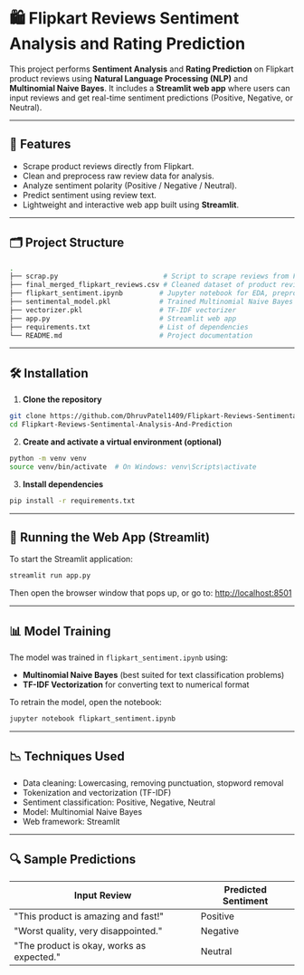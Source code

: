 # 🛍️ Flipkart Reviews Sentiment Analysis and Rating Prediction

This project performs **Sentiment Analysis** and **Rating Prediction** on Flipkart product reviews using **Natural Language Processing (NLP)** and **Multinomial Naive Bayes**. It includes a **Streamlit web app** where users can input reviews and get real-time sentiment predictions (Positive, Negative, or Neutral).

---

## 📌 Features

- Scrape product reviews directly from Flipkart.
- Clean and preprocess raw review data for analysis.
- Analyze sentiment polarity (Positive / Negative / Neutral).
- Predict sentiment using review text.
- Lightweight and interactive web app built using **Streamlit**.

---

## 🗂️ Project Structure

```bash
.
├── scrap.py                          # Script to scrape reviews from Flipkart
├── final_merged_flipkart_reviews.csv # Cleaned dataset of product reviews
├── flipkart_sentiment.ipynb         # Jupyter notebook for EDA, preprocessing, and training
├── sentimental_model.pkl            # Trained Multinomial Naive Bayes model
├── vectorizer.pkl                   # TF-IDF vectorizer
├── app.py                           # Streamlit web app
├── requirements.txt                 # List of dependencies
└── README.md                        # Project documentation
```

---

## 🛠️ Installation

1. **Clone the repository**
```bash
git clone https://github.com/DhruvPatel1409/Flipkart-Reviews-Sentimental-Analysis-And-Prediction.git
cd Flipkart-Reviews-Sentimental-Analysis-And-Prediction
```

2. **Create and activate a virtual environment (optional)**
```bash
python -m venv venv
source venv/bin/activate  # On Windows: venv\Scripts\activate
```

3. **Install dependencies**
```bash
pip install -r requirements.txt
```

---

## 🚀 Running the Web App (Streamlit)

To start the Streamlit application:

```bash
streamlit run app.py
```

Then open the browser window that pops up, or go to: [http://localhost:8501](http://localhost:8501)

---

## 📊 Model Training

The model was trained in `flipkart_sentiment.ipynb` using:

- **Multinomial Naive Bayes** (best suited for text classification problems)
- **TF-IDF Vectorization** for converting text to numerical format

To retrain the model, open the notebook:

```bash
jupyter notebook flipkart_sentiment.ipynb
```

---

## 📉 Techniques Used

- Data cleaning: Lowercasing, removing punctuation, stopword removal
- Tokenization and vectorization (TF-IDF)
- Sentiment classification: Positive, Negative, Neutral
- Model: Multinomial Naive Bayes
- Web framework: Streamlit

---

## 🔍 Sample Predictions

| Input Review                                | Predicted Sentiment |
|---------------------------------------------|---------------------|
| "This product is amazing and fast!"         | Positive            |
| "Worst quality, very disappointed."         | Negative            |
| "The product is okay, works as expected."   | Neutral             |
